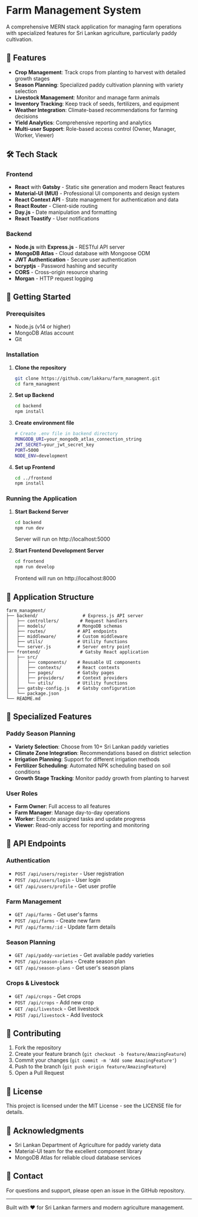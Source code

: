 # Farm Management System

A comprehensive MERN stack application for managing farm operations with specialized features for Sri Lankan agriculture, particularly paddy cultivation.

## 🌾 Features

- **Crop Management**: Track crops from planting to harvest with detailed growth stages
- **Season Planning**: Specialized paddy cultivation planning with variety selection
- **Livestock Management**: Monitor and manage farm animals
- **Inventory Tracking**: Keep track of seeds, fertilizers, and equipment
- **Weather Integration**: Climate-based recommendations for farming decisions
- **Yield Analytics**: Comprehensive reporting and analytics
- **Multi-user Support**: Role-based access control (Owner, Manager, Worker, Viewer)

## 🛠️ Tech Stack

### Frontend
- **React** with **Gatsby** - Static site generation and modern React features
- **Material-UI (MUI)** - Professional UI components and design system
- **React Context API** - State management for authentication and data
- **React Router** - Client-side routing
- **Day.js** - Date manipulation and formatting
- **React Toastify** - User notifications

### Backend
- **Node.js** with **Express.js** - RESTful API server
- **MongoDB Atlas** - Cloud database with Mongoose ODM
- **JWT Authentication** - Secure user authentication
- **bcryptjs** - Password hashing and security
- **CORS** - Cross-origin resource sharing
- **Morgan** - HTTP request logging

## 🚀 Getting Started

### Prerequisites
- Node.js (v14 or higher)
- MongoDB Atlas account
- Git

### Installation

1. **Clone the repository**
   ```bash
   git clone https://github.com/lakkaru/farm_managment.git
   cd farm_managment
   ```

2. **Set up Backend**
   ```bash
   cd backend
   npm install
   ```

3. **Create environment file**
   ```bash
   # Create .env file in backend directory
   MONGODB_URI=your_mongodb_atlas_connection_string
   JWT_SECRET=your_jwt_secret_key
   PORT=5000
   NODE_ENV=development
   ```

4. **Set up Frontend**
   ```bash
   cd ../frontend
   npm install
   ```

### Running the Application

1. **Start Backend Server**
   ```bash
   cd backend
   npm run dev
   ```
   Server will run on http://localhost:5000

2. **Start Frontend Development Server**
   ```bash
   cd frontend
   npm run develop
   ```
   Frontend will run on http://localhost:8000

## 📱 Application Structure

```
farm_managment/
├── backend/                 # Express.js API server
│   ├── controllers/        # Request handlers
│   ├── models/            # MongoDB schemas
│   ├── routes/            # API endpoints
│   ├── middleware/        # Custom middleware
│   ├── utils/             # Utility functions
│   └── server.js          # Server entry point
├── frontend/               # Gatsby React application
│   ├── src/
│   │   ├── components/    # Reusable UI components
│   │   ├── contexts/      # React contexts
│   │   ├── pages/         # Gatsby pages
│   │   ├── providers/     # Context providers
│   │   └── utils/         # Utility functions
│   ├── gatsby-config.js   # Gatsby configuration
│   └── package.json
└── README.md
```

## 🌾 Specialized Features

### Paddy Season Planning
- **Variety Selection**: Choose from 10+ Sri Lankan paddy varieties
- **Climate Zone Integration**: Recommendations based on district selection
- **Irrigation Planning**: Support for different irrigation methods
- **Fertilizer Scheduling**: Automated NPK scheduling based on soil conditions
- **Growth Stage Tracking**: Monitor paddy growth from planting to harvest

### User Roles
- **Farm Owner**: Full access to all features
- **Farm Manager**: Manage day-to-day operations
- **Worker**: Execute assigned tasks and update progress
- **Viewer**: Read-only access for reporting and monitoring

## 🔧 API Endpoints

### Authentication
- `POST /api/users/register` - User registration
- `POST /api/users/login` - User login
- `GET /api/users/profile` - Get user profile

### Farm Management
- `GET /api/farms` - Get user's farms
- `POST /api/farms` - Create new farm
- `PUT /api/farms/:id` - Update farm details

### Season Planning
- `GET /api/paddy-varieties` - Get available paddy varieties
- `POST /api/season-plans` - Create season plan
- `GET /api/season-plans` - Get user's season plans

### Crops & Livestock
- `GET /api/crops` - Get crops
- `POST /api/crops` - Add new crop
- `GET /api/livestock` - Get livestock
- `POST /api/livestock` - Add livestock

## 🤝 Contributing

1. Fork the repository
2. Create your feature branch (`git checkout -b feature/AmazingFeature`)
3. Commit your changes (`git commit -m 'Add some AmazingFeature'`)
4. Push to the branch (`git push origin feature/AmazingFeature`)
5. Open a Pull Request

## 📄 License

This project is licensed under the MIT License - see the LICENSE file for details.

## 🙏 Acknowledgments

- Sri Lankan Department of Agriculture for paddy variety data
- Material-UI team for the excellent component library
- MongoDB Atlas for reliable cloud database services

## 📧 Contact

For questions and support, please open an issue in the GitHub repository.

---

Built with ❤️ for Sri Lankan farmers and modern agriculture management.
